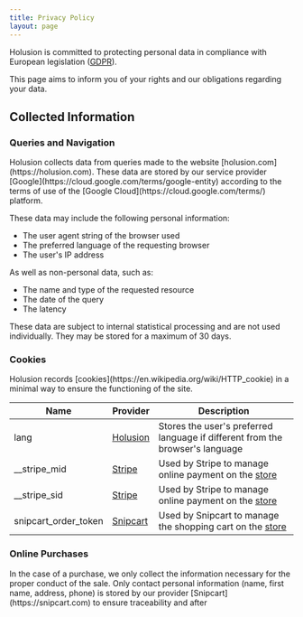 ```yaml
---
title: Privacy Policy
layout: page
---
```


Holusion is committed to protecting personal data in compliance with European legislation ([GDPR](http://eur-lex.europa.eu/legal-content/EN/TXT/HTML/?uri=CELEX:32016R0679&from=EN)).

This page aims to inform you of your rights and our obligations regarding your data.

<h2>Collected Information</h2>

<h3>Queries and Navigation</h3>
<p>Holusion collects data from queries made to the website [holusion.com](https://holusion.com). These data are stored by our service provider [Google](https://cloud.google.com/terms/google-entity) according to the terms of use of the [Google Cloud](https://cloud.google.com/terms/) platform.</p>

<p>These data may include the following personal information:</p>
<ul>
  <li>The user agent string of the browser used</li>
  <li>The preferred language of the requesting browser</li>
  <li>The user's IP address</li>
</ul>

<p>As well as non-personal data, such as:</p>
<ul>
  <li>The name and type of the requested resource</li>
  <li>The date of the query</li>
  <li>The latency</li>
</ul>

<p>These data are subject to internal statistical processing and are not used individually. They may be stored for a maximum of 30 days.</p>

<h3>Cookies</h3>

<p>Holusion records [cookies](https://en.wikipedia.org/wiki/HTTP_cookie) in a minimal way to ensure the functioning of the site.</p>

<table class="table table-striped table-responsive-sm">
  <thead>
    <th scope="col">Name</th>
    <th scope="col">Provider</th>
    <th scope="col">Description</th>
  </thead>
  <tbody>
    <tr>
      <td class="text-muted">lang</td>
      <td class="text-end"><a href="/en/about/">Holusion</a></td>
      <td>Stores the user's preferred language if different from the browser's language</td>
    </tr>
    <tr>
      <td class="text-muted">__stripe_mid</td>
      <td class="text-end"><a href="https://stripe.com/en/privacy">Stripe</a></td>
      <td>Used by Stripe to manage online payment on the <a href="/en/store/">store</a></td>
    </tr>
    <tr>
      <td class="text-muted">__stripe_sid</td>
      <td class="text-end"><a href="https://stripe.com/en/privacy">Stripe</a></td>
      <td>Used by Stripe to manage online payment on the <a href="/en/store/">store</a></td>
    </tr>
    <tr>
      <td class="text-muted">snipcart_order_token</td>
      <td class="text-end"><a href="https://cdn.snipcart.com/legal/dpa.pdf">Snipcart</a></td>
      <td>Used by Snipcart to manage the shopping cart on the <a href="/en/store/">store</a></td>
    </tr>
  </tbody>
</table>

<h3>Online Purchases</h3>

<p>In the case of a purchase, we only collect the information necessary for the proper conduct of the sale. Only contact personal information (name, first name, address, phone) is stored by our provider [Snipcart](https://snipcart.com) to ensure traceability and after